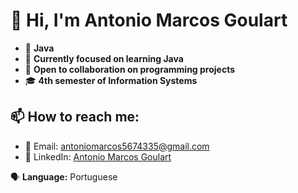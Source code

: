 # 👋 Hi, I'm Antonio Marcos Goulart

- 🌱 **Java**
- 📘 **Currently focused on learning Java**
- 💼 **Open to collaboration on programming projects**
- 🎓 **4th semester of Information Systems**

## 📫 How to reach me:
- 📧 Email: [antoniomarcos5674335@gmail.com](mailto:antoniomarcos5674335@gmail.com)
- 💼 LinkedIn: [Antonio Marcos Goulart](https://www.linkedin.com/in/antôniomarcosgoulart05)

🗣️ **Language:** Portuguese
